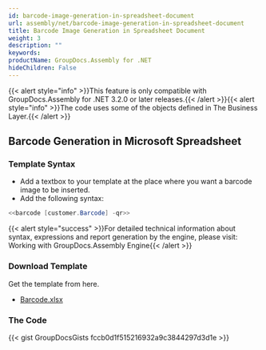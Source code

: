 ```yaml
---
id: barcode-image-generation-in-spreadsheet-document
url: assembly/net/barcode-image-generation-in-spreadsheet-document
title: Barcode Image Generation in Spreadsheet Document
weight: 3
description: ""
keywords: 
productName: GroupDocs.Assembly for .NET
hideChildren: False
---
```

{{< alert style="info" >}}This feature is only compatible with GroupDocs.Assembly for .NET 3.2.0 or later releases.{{< /alert >}}{{< alert style="info" >}}The code uses some of the objects defined in The Business Layer.{{< /alert >}}

## Barcode Generation in Microsoft Spreadsheet

### Template Syntax

*   Add a textbox to your template at the place where you want a barcode image to be inserted.
*   Add the following syntax:

```csharp
<<barcode [customer.Barcode] -qr>>
```

{{< alert style="success" >}}For detailed technical information about syntax, expressions and report generation by the engine, please visit: Working with GroupDocs.Assembly Engine{{< /alert >}}

### Download Template

Get the template from here.

*   [Barcode.xlsx](https://github.com/groupdocs-assembly/GroupDocs.Assembly-for-.NET/blob/master/Examples/Data/Source/Spreadsheet%20Templates/Barcode.xlsx?raw=true)

### The Code

{{< gist GroupDocsGists fccb0d1f515216932a9c3844297d3d1e >}}


